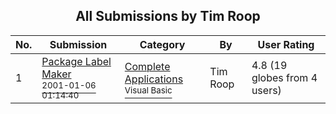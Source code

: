﻿<div align="center">

## All Submissions by Tim Roop

</div>

No.  | Submission | Category | By   | User Rating
---- | ---------- | -------- | ---- | -----------
1 | [Package Label Maker<br /><sup>2001-01-06 01:14:40</sup>](https://github.com/Planet-Source-Code/tim-roop-package-label-maker__1-14177) | [Complete Applications<br /><sup>Visual Basic</sup>](../ByCategory/complete-applications__1-27.md) | Tim Roop | 4.8 (19 globes from 4 users)
